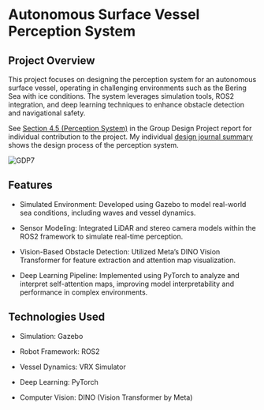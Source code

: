 # Autonomous Surface Vessel Perception System
## Project Overview
This project focuses on designing the perception system for an autonomous surface vessel, operating in challenging environments such as the Bering Sea with ice conditions. The system leverages simulation tools, ROS2 integration, and deep learning techniques to enhance obstacle detection and navigational safety.

See [Section 4.5 (Perception System)](https://drive.google.com/file/d/1tmE3nuYLzQt44lAovXXojBtq-xTOMeBq/view?usp=drive_link) in the Group Design Project report for individual contribution to the project. 
My individual [design journal summary](https://drive.google.com/file/d/1-nls2h1e8ZEGSb_KSZ9LLLsPyBMQE_hk/view?usp=drive_link) shows the design process of the perception system. 

![GDP7](https://github.com/user-attachments/assets/7cc6abdb-46e6-4259-9d47-dd7bb5a14a11)


## Features

- Simulated Environment: Developed using Gazebo to model real-world sea conditions, including waves and vessel dynamics.

- Sensor Modeling: Integrated LiDAR and stereo camera models within the ROS2 framework to simulate real-time perception.

- Vision-Based Obstacle Detection: Utilized Meta’s DINO Vision Transformer for feature extraction and attention map visualization.

- Deep Learning Pipeline: Implemented using PyTorch to analyze and interpret self-attention maps, improving model interpretability and performance in complex environments.

## Technologies Used

- Simulation: Gazebo

- Robot Framework: ROS2

- Vessel Dynamics: VRX Simulator

- Deep Learning: PyTorch

- Computer Vision: DINO (Vision Transformer by Meta)
